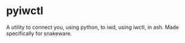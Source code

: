 # pyiwctl
A utility to connect you, using python, to iwd, using iwctl, in ash. Made specifically for snakeware.

